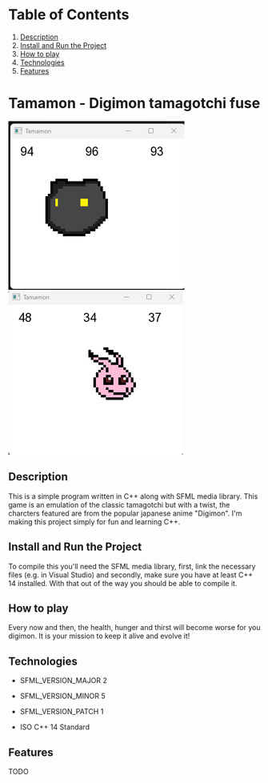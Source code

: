 # Table of Contents
1. [Description](#Description)
2. [Install and Run the Project](#Install-and-Run-the-Project)
3. [How to play](#How-to-play)
3. [Technologies](#Technologies)
3. [Features](#Features)

# Tamamon - Digimon tamagotchi fuse

![Alpha 0.1 Example](example.png "Alpha 0.1 Example")
![Alpha 0.1 Example](example2.png "Alpha 0.1 Example 2")

## Description
This is a simple program written in C++ along with SFML media library. This game is an emulation of the classic tamagotchi but with a twist, the charcters featured are from the popular japanese anime "Digimon".
I'm making this project simply for fun and learning C++. 

## Install and Run the Project
To compile this you'll need the SFML media library, first, link the necessary files (e.g. in Visual Studio) and secondly, make sure you have at least C++ 14 installed.
With that out of the way you should be able to compile it.

## How to play
Every now and then, the health, hunger and thirst will become worse for you digimon. It is your mission to keep it alive and evolve it!

## Technologies

- SFML_VERSION_MAJOR 2
- SFML_VERSION_MINOR 5
- SFML_VERSION_PATCH 1

- ISO C++ 14 Standard

## Features
TODO